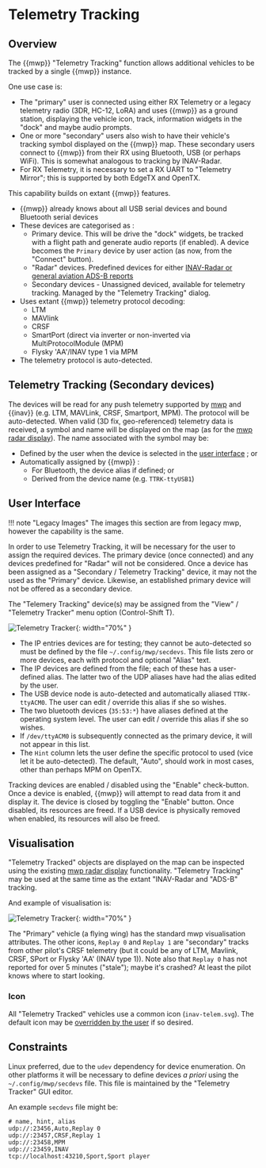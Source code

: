 # Telemetry Tracking

## Overview

The {{mwp}} "Telemetry Tracking" function allows additional vehicles to be tracked by a single {{mwp}} instance.

One use case is:

* The "primary" user is connected using either RX Telemetry or a legacy telemetry radio (3DR, HC-12, LoRA) and uses {{mwp}} as a ground station, displaying the vehicle icon, track, information widgets in the "dock" and maybe audio prompts.
* One or more "secondary" users also wish to have their vehicle's tracking symbol displayed on the {{mwp}} map. These secondary users connect to {{mwp}} from their RX using Bluetooth, USB (or perhaps WiFi). This is somewhat analogous to tracking by INAV-Radar.
* For RX Telemetry, it is necessary to set a RX UART to "Telemetry Mirror"; this is supported by both EdgeTX and OpenTX.

This capability builds on extant {{mwp}} features.

* {{mwp}} already knows about all USB serial devices and bound Bluetooth serial devices
* These devices are categorised as :
    - Primary device. This will be drive the "dock" widgets, be tracked with a flight path and generate audio reports (if enabled). A device becomes the `Primary` device by user action (as now, from the "Connect" button).
	- "Radar" devices. Predefined devices for either [INAV-Radar or general aviation ADS-B reports](mwp-Radar-View.md)
	- Secondary devices - Unassigned deviced, available for telemetry tracking. Managed by the "Telemetry Tracking" dialog.
* Uses extant {{mwp}} telemetry protocol decoding:
    - LTM
	- MAVlink
	- CRSF
	- SmartPort (direct via inverter or non-inverted via MultiProtocolModule (MPM)
	- Flysky 'AA'/INAV type 1 via MPM
* The telemetry protocol is auto-detected.

## Telemetry Tracking (Secondary devices)

The devices will be read for any push telemetry supported by [mwp](https://github.com/stronnag/mwptools) and {{inav}} (e.g. LTM, MAVLink, CRSF, Smartport, MPM). The protocol will be auto-detected. When valid (3D fix, geo-referenced) telemetry data is received, a symbol and name will be displayed on the map (as for the [mwp radar display](mwp-Radar-View.md)). The name associated with the symbol may be:

* Defined by the user when the device is selected in the [user interface](#user-interface) ; or
* Automatically assigned by {{mwp}} :
    - For Bluetooth, the device alias if defined; or
	- Derived from the device name (e.g. `TTRK-ttyUSB1`)

## User Interface

!!! note "Legacy Images"
    The images this section are from legacy mwp, however the capability is the same.

In order to use Telemetry Tracking, it will be necessary for the user to assign the required devices. The primary device (once connected) and any devices predefined for "Radar" will not be considered. Once a device has been assigned as a "Secondary / Telemetry Tracking" device, it may not the used as the "Primary" device. Likewise, an established primary device will not be offered as a secondary device.

The "Telemery Tracking" device(s) may be assigned from the "View" / "Telemetry Tracker" menu option (Control-Shift T).

![Telemetry Tracker](images/ttrk-select.avif){: width="70%" }

* The IP entries devices are for testing; they cannot be auto-detected so must be defined by the file `~/.config/mwp/secdevs`. This file lists zero or more devices, each with protocol and optional "Alias" text.
* The IP devices are defined from the file; each of these has a user-defined alias. The latter two of the UDP aliases have had the alias edited by the user.
* The USB device node is auto-detected and automatically aliased `TTRK-ttyACM0`. The user can edit / override this alias if she so wishes.
* The two bluetooth devices (`35:53:*`) have aliases defined at the operating system level.  The user can edit / override this alias if she so wishes.
* If `/dev/ttyACM0` is subsequently connected as the primary device, it will not appear in this list.
* The `Hint` column lets the user define the specific protocol to used (vice let it be auto-detected). The default, "Auto", should work in most cases, other than perhaps MPM on OpenTX.

Tracking devices are enabled / disabled using the "Enable" check-button. Once a device is enabled, {{mwp}} will attempt to read data from it and display it. The device is closed by toggling the "Enable" button. Once disabled, its resources are freed. If a USB device is physically removed when enabled, its resources will also be freed.

## Visualisation

"Telemetry Tracked" objects are displayed on the map can be inspected using the existing [mwp radar display](mwp-Radar-View.md) functionality. "Telemetry Tracking" may be used at the same time as the extant "INAV-Radar and "ADS-B" tracking.

And example of visualisation is:

![Telemetry Tracker](images/ttrk-play.avif){: width="70%" }

The "Primary" vehicle (a flying wing) has the standard mwp visualisation attributes. The other icons, `Replay 0` and `Replay 1` are "secondary" tracks from other pilot's CRSF telemetry (but it could be any of LTM, Mavlink, CRSF, SPort or Flysky 'AA' (INAV type 1)).  Note also that `Replay 0` has not reported for  over 5 minutes ("stale"); maybe it's crashed? At least the pilot knows where to start looking.

### Icon

All "Telemetry Tracked" vehicles use a common icon (`inav-telem.svg`).
The default icon may be [overridden by the user](mwp-Configuration.md/#settings-precedence-and-user-updates) if so desired.

## Constraints

Linux preferred, due to the `udev` dependency for device enumeration. On other platforms it will be necessary to define devices _a priori_ using the `~/.config/mwp/secdevs` file. This file is maintained by the "Telemetry Tracker" GUI editor.

An example `secdevs` file might be:

    # name, hint, alias
	udp://:23456,Auto,Replay 0
	udp://:23457,CRSF,Replay 1
	udp://:23458,MPM
	udp://:23459,INAV
	tcp://localhost:43210,Sport,Sport player
